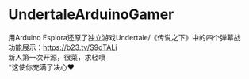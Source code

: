 # UndertaleArduinoGamer
用Arduino Esplora还原了独立游戏Undertale/《传说之下》中的四个弹幕战<br>
功能展示：https://b23.tv/S9dTALi<br>
新人第一次开源，很菜，求轻喷<br>
*这使你充满了决心❤️
